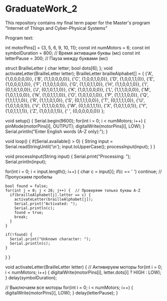# GraduateWork_2
This repository contains my final term paper for the Master's program "Internet of Things and Cyber-Physical Systems"

Program text:



int motorPins[] = {3, 5, 6, 9, 10, 11};
const int numMotors = 6;
const int symbolDuration = 800;  // Время активации буквы (мс)
const int letterPause = 300;     // Пауза между буквами (мс)

struct BrailleLetter {
  char letter;
  bool dots[6];
};
void activateLetter(BrailleLetter letter);
BrailleLetter brailleAlphabet[] = {
  {'A', {1,0,0,0,0,0}}, {'B', {1,1,0,0,0,0}}, {'C', {1,0,0,1,0,0}},
  {'D', {1,0,0,1,1,0}}, {'E', {1,0,0,0,1,0}}, {'F', {1,1,0,1,0,0}},
  {'G', {1,1,0,1,1,0}}, {'H', {1,1,0,0,1,0}}, {'I', {0,1,0,1,0,0}},
  {'J', {0,1,0,1,1,0}}, {'K', {1,0,1,0,0,0}}, {'L', {1,1,1,0,0,0}},
  {'M', {1,0,1,1,0,0}}, {'N', {1,0,1,1,1,0}}, {'O', {1,0,1,0,1,0}},
  {'P', {1,1,1,1,0,0}}, {'Q', {1,1,1,1,1,0}}, {'R', {1,1,1,0,1,0}},
  {'S', {0,1,1,1,0,0}}, {'T', {0,1,1,1,1,0}}, {'U', {1,0,1,0,0,1}},
  {'V', {1,1,1,0,0,1}}, {'W', {0,1,0,1,1,1}}, {'X', {1,0,1,1,0,1}},
  {'Y', {1,0,1,1,1,1}}, {'Z', {1,0,1,0,1,1}}, {' ', {0,0,0,0,0,0}}
};

void setup() {
  Serial.begin(9600);
  for(int i = 0; i < numMotors; i++) {
    pinMode(motorPins[i], OUTPUT);
    digitalWrite(motorPins[i], LOW);
  }
  Serial.println("Enter English words (A-Z only):");
}

void loop() {
  if(Serial.available() > 0) {
    String input = Serial.readStringUntil('\n');
    input.toUpperCase();
    processInput(input);
  }
}

void processInput(String input) {
  Serial.print("Processing: ");
  Serial.println(input);
  
  for(int i = 0; i < input.length(); i++) {
    char c = input[i];
    if(c == ' ') continue;  // Пропускаем пробелы
    
    bool found = false;
    for(int j = 0; j < 26; j++) {  // Проверяем только буквы A-Z
      if(brailleAlphabet[j].letter == c) {
        activateLetter(brailleAlphabet[j]);
        Serial.print("Activated: ");
        Serial.println(c);
        found = true;
        break;
      }
    }
    
    if(!found) {
      Serial.print("Unknown character: ");
      Serial.println(c);
    }
  }
}

void activateLetter(BrailleLetter letter) {
  // Активируем моторы
  for(int i = 0; i < numMotors; i++) {
    digitalWrite(motorPins[i], letter.dots[i] ? HIGH : LOW);
  }
  delay(symbolDuration);
  
  // Выключаем все моторы
  for(int i = 0; i < numMotors; i++) {
    digitalWrite(motorPins[i], LOW);
  }
  delay(letterPause);
}
